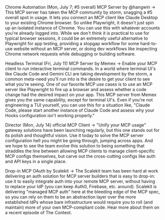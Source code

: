 Chrome Automation (Mon, July 7; #5 overall) MCP Server by @hangwin
→ This MCP server has taken the MCP community by storm, snagging a #5 overall spot in usage. It lets you connect an MCP client like Claude Desktop to your existing Chrome browser. So unlike Playwright, it doesn't just spin up an isolated instance of Chrome. You can use this with whatever accounts you're already logged into. While we don't think it is practical to use for typical browser sessions, it could be an extremely useful alternative to Playwright for app testing, providing a stopgap workflow for some hard-to-use website without an MCP server, or doing dev workflows like inspecting Chrome network requests while debugging or building software.

Headless Terminal (Fri, July 11) MCP Server by Memex
→ Enable your MCP client to run interactive terminal commands. In a world where terminal UI's like Claude Code and Gemini CLI are taking development by the storm, a common meta-need you'll run into is the desire to get your client to see what you're seeing. One of our favorite MCP use cases is to use an MCP server like Playwright to fire up a browser and assess whether a code change had the desired impact on your app. This MCP server from Memex gives you the same capability, except for terminal UI's. Even if you're not engineering a TUI yourself, you can use this for a situation like, "Claude Code, please start another instance of Claude Code and assess why your Hooks configuration isn't working properly."

Director (Mon, July 14) official MCP Client
→ "Unify your MCP usage" gateway solutions have been launching regularly, but this one stands out for its polish and thoughtful vision. Use it today to solve the MCP server configuration hell you might be going through, jumping across apps. And we hope to see the team evolve this solution to being something that straddles the line between allowing MCP clients to manage client-specific MCP configs themselves, but carve out the cross-cutting configs like auth and API keys in a single place.

Drop-in MCP OAuth by Scalekit
→ The Scalekit team has been hard at work delivering an auth solution for MCP server builders that is easy to drop-in: use it to easily integrate auth into your remote MCP server, without having to replace your IdP (you can keep Auth0, Firebase, etc. around). Scalekit is delivering "managed MCP auth" here at the bleeding edge of the MCP spec, so you can rely on them to be an abstraction layer over the more established IdPs whose bare infrastructure would require you to roll (and maintain) more of your own MCP-compliant code. Hear more about them on a recent episode of The Context.